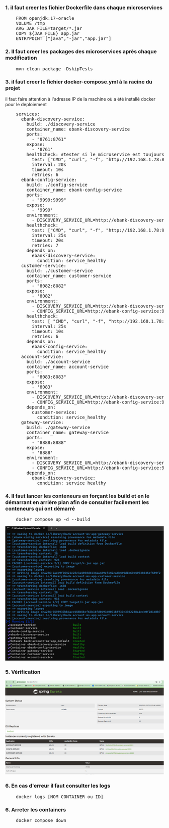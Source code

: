<h3>1. il faut creer les fichier Dockerfile dans chaque microservices</h3>
<pre>
    FROM openjdk:17-oracle
    VOLUME /tmp
    ARG JAR_FILE=target/*.jar
    COPY ${JAR_FILE} app.jar
    ENTRYPOINT ["java","-jar","app.jar"]
</pre>
<h3>2. Il faut creer les packages des microservices après chaque modification</h3>
<pre>
    mvn clean package -DskipTests
</pre>
<h3>3. il faut creer le fichier docker-compose.yml à la racine du projet</h3>
<p>il faut faire attention à l'adresse IP de la machine où a été installé docker pour le deploiement</p>
<pre>
    services:
      ebank-discovery-service:
        build: ./discovery-service
        container_name: ebank-discovery-service
        ports:
          - "8761:8761"
        expose:
          - '8761'
        healthcheck: #tester si le microservice est toujours démarré
          test: ["CMD", "curl", "-f", "http://192.168.1.78:8761/actuator/health"]
          interval: 20s
          timeout: 10s
          retries: 6
      ebank-config-service:
        build: ./config-service
        container_name: ebank-config-service
        ports:
          - "9999:9999"
        expose:
          - '9999'
        environment:
          - DISCOVERY_SERVICE_URL=http://ebank-discovery-service:8761/eureka
        healthcheck:
          test: ["CMD", "curl", "-f", "http://192.168.1.78:9999/actuator/health"]
          interval: 25s
          timeout: 20s
          retries: 7
        depends_on:
          ebank-discovery-service:
            condition: service_healthy
      customer-service:
        build: ./customer-service
        container_name: customer-service
        ports:
          - "8082:8082"
        expose:
          - '8082'
        environment:
          - DISCOVERY_SERVICE_URL=http://ebank-discovery-service:8761/eureka
          - CONFIG_SERVICE_URL=http://ebank-config-service:9999
        healthcheck:
          test: [ "CMD", "curl", "-f", "http://192.168.1.78:8082/actuator/health" ]
          interval: 25s
          timeout: 10s
          retries: 6
        depends_on:
          ebank-config-service:
            condition: service_healthy
      account-service:
        build: ./account-service
        container_name: account-service
        ports:
          - "8083:8083"
        expose:
          - '8083'
        environment:
          - DISCOVERY_SERVICE_URL=http://ebank-discovery-service:8761/eureka
          - CONFIG_SERVICE_URL=http://ebank-config-service:9999
        depends_on:
          customer-service:
            condition: service_healthy
      gateway-service:
        build: ./gateway-service
        container_name: gateway-service
        ports:
          - "8888:8888"
        expose:
          - '8888'
        environment:
          - DISCOVERY_SERVICE_URL=http://ebank-discovery-service:8761/eureka
          - CONFIG_SERVICE_URL=http://ebank-config-service:9999
        depends_on:
          ebank-discovery-service:
            condition: service_healthy
</pre>
<h3>4. Il faut lancer les conteneurs en forçant les build et en le démarrant en arrière plan afin de consulter facilement les conteneurs qui ont démarré</h3>
<pre>
    docker compose up -d --build
</pre>
<img src="assets/2.png" alt="">
<h3>5. Vérification </h3>
<img src="assets/1.png" alt="">
<h3>6. En cas d'erreur il faut consulter les logs</h3>
<pre>
    docker logs [NOM_CONTAINER_ou_ID]
</pre>
<h3>6. Arreter les containers</h3>
<pre>
    docker compose down
</pre>